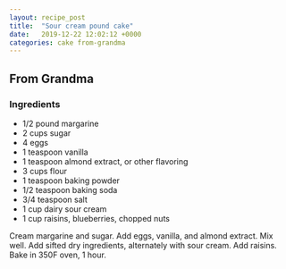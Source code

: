 ```yaml
---
layout: recipe_post
title:  "Sour cream pound cake"
date:   2019-12-22 12:02:12 +0000
categories: cake from-grandma
---
```


## From Grandma
### Ingredients
* 1/2 pound margarine
* 2 cups sugar
* 4 eggs
* 1 teaspoon vanilla
* 1 teaspoon almond extract, or other flavoring
* 3 cups flour
* 1 teaspoon baking powder
* 1/2 teaspoon baking soda
* 3/4 teaspoon salt
* 1 cup dairy sour cream
* 1 cup raisins, blueberries, chopped nuts

Cream margarine and sugar. Add eggs, vanilla, and almond extract. Mix well. Add sifted dry ingredients, alternately with sour cream. Add raisins. Bake in 350F oven, 1 hour.